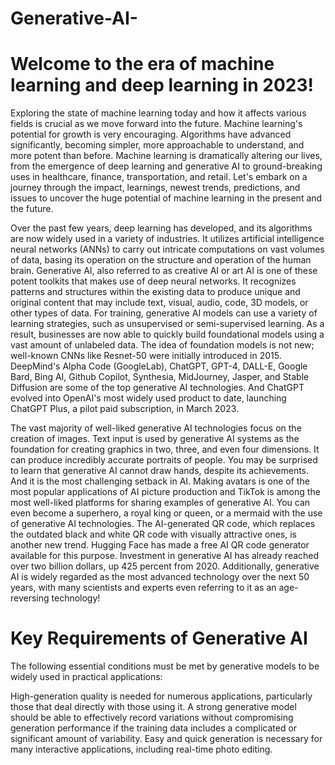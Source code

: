 # Generative-AI-

# Welcome to the era of machine learning and deep learning in 2023!
Exploring the state of machine learning today and how it affects various fields is crucial as we move forward into the future. Machine learning's potential for growth is very encouraging. Algorithms have advanced significantly, becoming simpler, more approachable to understand, and more potent than before. Machine learning is dramatically altering our lives, from the emergence of deep learning and generative AI to ground-breaking uses in healthcare, finance, transportation, and retail. Let's embark on a journey through the impact, learnings, newest trends, predictions, and issues to uncover the huge potential of machine learning in the present and the future.

Over the past few years, deep learning has developed, and its algorithms are now widely used in a variety of industries. It utilizes artificial intelligence neural networks (ANNs) to carry out intricate computations on vast volumes of data, basing its operation on the structure and operation of the human brain. Generative AI, also referred to as creative AI or art AI is one of these potent toolkits that makes use of deep neural networks. It recognizes patterns and structures within the existing data to produce unique and original content that may include text, visual, audio, code, 3D models, or other types of data. For training, generative AI models can use a variety of learning strategies, such as unsupervised or semi-supervised learning. As a result, businesses are now able to quickly build foundational models using a vast amount of unlabeled data. The idea of foundation models is not new; well-known CNNs like Resnet-50 were initially introduced in 2015. DeepMind's Alpha Code (GoogleLab), ChatGPT, GPT-4, DALL-E, Google Bard, Bing AI, Github Copilot, Synthesia, MidJourney, Jasper, and Stable Diffusion are some of the top generative AI technologies. And ChatGPT evolved into OpenAI's most widely used product to date, launching ChatGPT Plus, a pilot paid subscription, in March 2023.

The vast majority of well-liked generative AI technologies focus on the creation of images. Text input is used by generative AI systems as the foundation for creating graphics in two, three, and even four dimensions. It can produce incredibly accurate portraits of people. You may be surprised to learn that generative AI cannot draw hands, despite its achievements. And it is the most challenging setback in AI. Making avatars is one of the most popular applications of AI picture production and TikTok is among the most well-liked platforms for sharing examples of generative AI. You can even become a superhero, a royal king or queen, or a mermaid with the use of generative AI technologies. The AI-generated QR code, which replaces the outdated black and white QR code with visually attractive ones, is another new trend. Hugging Face has made a free AI QR code generator available for this purpose. Investment in generative AI has already reached over two billion dollars, up 425 percent from 2020. Additionally, generative AI is widely regarded as the most advanced technology over the next 50 years, with many scientists and experts even referring to it as an age-reversing technology!

# Key Requirements of Generative AI
The following essential conditions must be met by generative models to be widely used in practical applications:

High-generation quality is needed for numerous applications, particularly those that deal directly with those using it.
A strong generative model should be able to effectively record variations without compromising generation performance if the training data includes a complicated or significant amount of variability.
Easy and quick generation is necessary for many interactive applications, including real-time photo editing.


